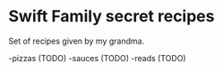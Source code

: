 # Swift Family secret recipes

Set of recipes given by my grandma.

-pizzas (TODO)
-sauces (TODO)
-reads (TODO)